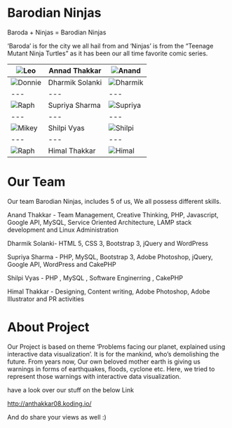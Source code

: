 Barodian Ninjas
================
Baroda + Ninjas = Barodian Ninjas 

‘Baroda’ is for the city we all hail from and ‘Ninjas’ is from the “Teenage Mutant Ninja Turtles” as it has been our all time favorite comic series.
 

| ![Leo](http://anthakkar08.koding.io/wp-content/uploads/2014/12/ninja1.png) | Annad Thakkar | ![Anand](http://anthakkar08.koding.io/wp-content/uploads/2014/12/anand.png) |  
|--- |--- |--- 
|![Donnie](http://anthakkar08.koding.io/wp-content/uploads/2014/12/ninja2.png)| Dharmik Solanki |![Dharmik](http://anthakkar08.koding.io/wp-content/uploads/2014/12/dharmik.png) |
|--- |--- |---  
|![Raph](http://anthakkar08.koding.io/wp-content/uploads/2014/12/ninja4.png)| Supriya Sharma |![Supriya](http://anthakkar08.koding.io/wp-content/uploads/2014/12/sup.png)|
|--- |--- |---  
|![Mikey](http://anthakkar08.koding.io/wp-content/uploads/2014/12/ninja3.png)| Shilpi Vyas |![Shilpi](http://anthakkar08.koding.io/wp-content/uploads/2014/12/shilpi.png)|
|--- |--- |---  
|![Raph](http://anthakkar08.koding.io/wp-content/uploads/2014/12/ninja4.png)| Himal Thakkar |![Himal](http://anthakkar08.koding.io/wp-content/uploads/2014/12/himal.png)|

Our Team
=======
Our team Barodian Ninjas, includes 5 of us, We all possess different skills.

Anand Thakkar  - Team Management, Creative Thinking, PHP, Javascript, Google API, MySQL, Service Oriented Architecture, LAMP stack development and Linux Administration

Dharmik Solanki- HTML 5, CSS 3, Bootstrap 3, jQuery and WordPress 

Supriya Sharma - PHP, MySQL, Bootstrap 3, Adobe Photoshop, jQuery, Google API, WordPress and CakePHP

Shilpi Vyas - PHP ,  MySQL  , Software Enginerring , CakePHP

Himal Thakkar  - Designing, Content writing, Adobe Photoshop, Adobe Illustrator and PR activities

About Project
=======
Our Project is based on theme ‘Problems facing our planet, explained using interactive data visualization’.
It is for the mankind, who’s demolishing the future. From years now, Our own beloved mother earth is giving us warnings in forms of earthquakes, floods, cyclone etc. Here, we tried to represent those warnings with interactive data visualization.

have a look over our stuff on the below Link

http://anthakkar08.koding.io/

And do share your views as well :) 
